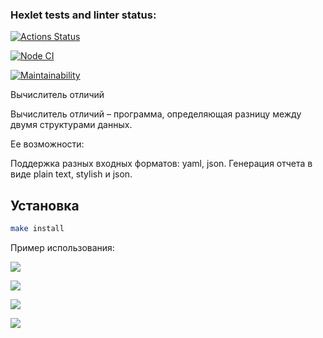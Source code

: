 ### Hexlet tests and linter status:
[![Actions Status](https://github.com/olesya-syrtina/frontend-project-46/actions/workflows/hexlet-check.yml/badge.svg)](https://github.com/olesya-syrtina/frontend-project-46/actions)

[![Node CI](https://github.com/olesya-syrtina/frontend-project-46/workflows/Node%20CI/badge.svg)](https://github.com/olesya-syrtina/frontend-project-46/actions)

[![Maintainability](https://api.codeclimate.com/v1/badges/b8820a4901ff27dccf1f/maintainability)](https://codeclimate.com/github/olesya-syrtina/frontend-project-46/maintainability)


Вычислитель отличий

Вычислитель отличий – программа, определяющая разницу между двумя структурами данных. 

Ее возможности:

Поддержка разных входных форматов: yaml, json.
Генерация отчета в виде plain text, stylish и json.

## Установка

```bash
make install
```

Пример использования:

<a href="https://asciinema.org/a/s1EBxqg3IddLF8hIPvnguCecR" target="_blank"><img src="https://asciinema.org/a/s1EBxqg3IddLF8hIPvnguCecR.svg" /></a>


<a href="https://asciinema.org/a/9KqJ2iZoMDcpPVSKcWfgKOUXv" target="_blank"><img src="https://asciinema.org/a/9KqJ2iZoMDcpPVSKcWfgKOUXv.svg" /></a>


<a href="https://asciinema.org/a/edcpEDo3pHRWcMwVGNzYP1O21" target="_blank"><img src="https://asciinema.org/a/edcpEDo3pHRWcMwVGNzYP1O21.svg" /></a>


<a href="https://asciinema.org/a/MhoNAIOeYXDBXlo7kFhINSm8s" target="_blank"><img src="https://asciinema.org/a/MhoNAIOeYXDBXlo7kFhINSm8s.svg" /></a>
